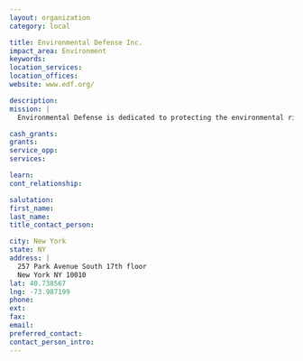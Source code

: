 ```yaml
---
layout: organization
category: local

title: Environmental Defense Inc.
impact_area: Environment
keywords: 
location_services: 
location_offices: 
website: www.edf.org/

description: 
mission: |
  Environmental Defense is dedicated to protecting the environmental rights of all people, including future generations. Among these rights are clean air, clean water, healthy food and flourishing ecosystems. We are guided by scientific evaluation of environmental problems, and the solutions we advocate will be based on science, even when it leads in unfamiliar directions. We work to create solutions that win lasting economic and social support because they are nonpartisan, cost-effective and fair. We recognize that low-income communities and communities of color have been disproportionately exposed to many environmental threats, and we seek answers that are equitable and just for all. 

cash_grants: 
grants: 
service_opp: 
services: 

learn: 
cont_relationship: 

salutation: 
first_name: 
last_name: 
title_contact_person: 

city: New York
state: NY
address: |
  257 Park Avenue South 17th floor    
  New York NY 10010
lat: 40.738567
lng: -73.987199
phone: 
ext: 
fax: 
email: 
preferred_contact: 
contact_person_intro: 
---
```

